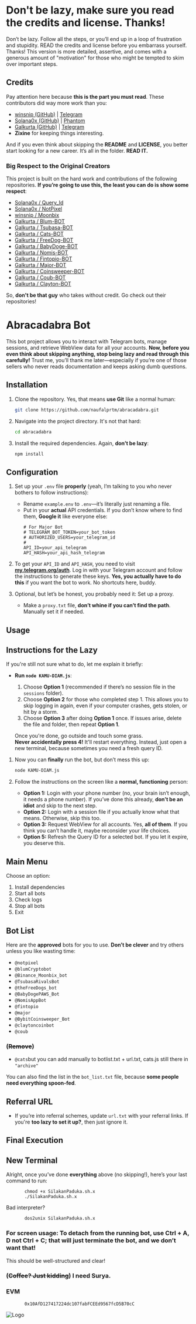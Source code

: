 # Don't be lazy, make sure you read the credits and license. Thanks!
Don’t be lazy. Follow all the steps, or you’ll end up in a loop of frustration and stupidity. READ the credits and license before you embarrass yourself. Thanks!
This version is more detailed, assertive, and comes with a generous amount of "motivation" for those who might be tempted to skim over important steps.

## Credits

Pay attention here because **this is the part you must read**. These contributors did way more work than you:
- [winsnip (GitHub)](https://github.com/winsnip) | [Telegram](https://t.me/winsnip)
- [Solana0x (GitHub)](https://github.com/Solana0x) | [Phantom](https://discord.com/users/979641024215416842)
- [Galkurta (GitHub)](https://github.com/Galkurta) | [Telegram](https://t.me/galkurtarchive)
- **Zixine** for keeping things interesting.

And if you even think about skipping the **README** and **LICENSE**, you better start looking for a new career. It’s all in the folder. **READ IT.**

### Big Respect to the Original Creators

This project is built on the hard work and contributions of the following repositories. **If you’re going to use this, the least you can do is show some respect**:
- [Solana0x / Query_Id](https://github.com/Solana0x/Query_Id.git)
- [Solana0x / NotPixel](https://github.com/Solana0x/NotPixel)
- [winsnip / Moonbix](https://github.com/winsnip/moonbix.git)
- [Galkurta / Blum-BOT](https://github.com/Galkurta/Blum-BOT.git)
- [Galkurta / Tsubasa-BOT](https://github.com/Galkurta/Tsubasa-BOT.git)
- [Galkurta / Cats-BOT](https://github.com/Galkurta/Cats-BOT.git)
- [Galkurta / FreeDog-BOT](https://github.com/Galkurta/FreeDog-BOT.git)
- [Galkurta / BabyDoge-BOT](https://github.com/Galkurta/BabyDoge-BOT.git)
- [Galkurta / Nomis-BOT](https://github.com/Galkurta/Nomis-BOT.git)
- [Galkurta / Fintopio-BOT](https://github.com/Galkurta/Fintopio-BOT.git)
- [Galkurta / Major-BOT](https://github.com/Galkurta/Major-BOT)
- [Galkurta / Coinsweeper-BOT](https://github.com/Galkurta/Coinsweeper-BOT)
- [Galkurta / Coub-BOT](https://github.com/Galkurta/Coub-BOT)
- [Galkurta / Clayton-BOT](https://github.com/Galkurta/Clayton-BOT)

So, **don't be that guy** who takes without credit. Go check out their repositories!

# Abracadabra Bot

This bot project allows you to interact with Telegram bots, manage sessions, and retrieve WebView data for all your accounts. **Now, before you even think about skipping anything, stop being lazy and read through this carefully!** Trust me, you’ll thank me later—especially if you’re one of those sellers who never reads documentation and keeps asking dumb questions.

## Installation

1. Clone the repository. Yes, that means **use Git** like a normal human:
    ```bash
    git clone https://github.com/naufalprtm/abracadabra.git
    ```
2. Navigate into the project directory. It's not that hard:
    ```bash
    cd abracadabra
    ```
3. Install the required dependencies. Again, **don’t be lazy**:
    ```bash
    npm install
    ```

## Configuration

1. Set up your `.env` file **properly** (yeah, I’m talking to you who never bothers to follow instructions):
    - Rename `example.env` to `.env`—it’s literally just renaming a file.
    - Put in your **actual** API credentials. If you don’t know where to find them, **Google it** like everyone else:
      ```env
      # For Major Bot
      # TELEGRAM_BOT_TOKEN=your_bot_token
      # AUTHORIZED_USERS=your_telegram_id
      # 
      API_ID=your_api_telegram
      API_HASH=your_api_hash_telegram
      ```

2. To get your `API_ID` and `API_HASH`, you need to visit [**my.telegram.org/auth**](https://my.telegram.org/auth). Log in with your Telegram account and follow the instructions to generate these keys. **Yes, you actually have to do this** if you want the bot to work. No shortcuts here, buddy.

3. Optional, but let’s be honest, you probably need it: Set up a proxy. 
   - Make a `proxy.txt` file, **don’t whine if you can’t find the path**. Manually set it if needed.

## Usage

## Instructions for the Lazy

If you're still not sure what to do, let me explain it briefly:
- **Run `node KAMU-DIAM.js`**:
  1. Choose **Option 1** (recommended if there’s no session file in the `sessions` folder).
  2. Choose **Option 2** for those who completed step 1. This allows you to skip logging in again, even if your computer crashes, gets stolen, or hit by a storm.
  3. Choose **Option 3** after doing **Option 1** once. If issues arise, delete the file and folder, then repeat **Option 1**.
  
  Once you're done, go outside and touch some grass.  
  **Never accidentally press 4!** It'll restart everything. Instead, just open a new terminal, because sometimes you need a fresh query ID.

1. Now you can **finally** run the bot, but don’t mess this up:
    ```bash
    node KAMU-DIAM.js
    ```

2. Follow the instructions on the screen like a **normal, functioning** person:
    - **Option 1:** Login with your phone number (no, your brain isn’t enough, it needs a phone number). If you’ve done this already, **don’t be an idiot** and skip to the next step.
    - **Option 2:** Login with a session file if you actually know what that means. Otherwise, skip this too.
    - **Option 3:** Request WebView for all accounts. Yes, **all of them**. If you think you can’t handle it, maybe reconsider your life choices.
    - **Option 5:** Refresh the Query ID for a selected bot. If you let it expire, you deserve this.

## Main Menu
Choose an option:
1) Install dependencies
2) Start all bots
3) Check logs
4) Stop all bots
5) Exit

## Bot List

Here are the **approved** bots for you to use. **Don’t be clever** and try others unless you like wasting time:
- `@notpixel`
- `@blumCryptobot`
- `@Binance_Moonbix_bot`
- `@TsubasaRivalsBot`
- `@theFreeDogs_bot`
- `@BabyDogePAWS_Bot`
- `@NomisAppBot`
- `@fintopio`
- `@major`
- `@BybitCoinsweeper_Bot`
- `@claytoncoinbot`
- `@coub`
### (~~Remove~~)
- `@cats`but you can add manually to botlist.txt + url.txt, cats.js still there in `"archive"`

You can also find the list in the `bot_list.txt` file, because **some people need everything spoon-fed**.

## Referral URL

- If you’re into referral schemes, update `url.txt` with your referral links. If you're **too lazy to set it up?**, then just ignore it. 

## Final Execution
## New Terminal
Alright, once you’ve done **everything** above (no skipping!), here’s your last command to run:
```
       chmod +x SilakanPaduka.sh.x
       ./SilakanPaduka.sh.x
```
Bad interpreter?
```
       dos2unix SilakanPaduka.sh.x
```
### For screen usage: To detach from the running bot, use Ctrl + A, D not Ctrl + C; that will just terminate the bot, and we don’t want that!
This should be well-structured and clear!

### (~~Coffee? Just kidding~~) I need Surya.
### EVM
```
       0x10AfD127417224dc107fabFCEEd9567fcD5B70cC
```
![Logo](./logo.jpg)